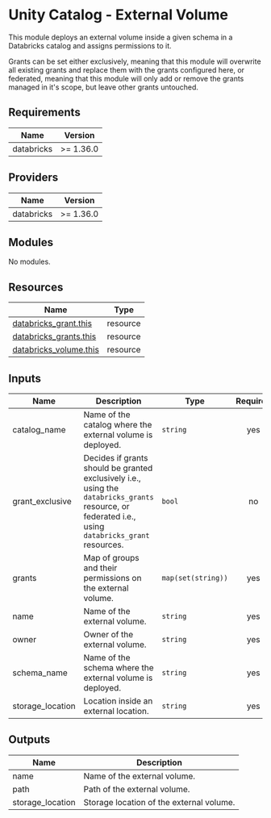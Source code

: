 # Unity Catalog - External Volume

This module deploys an external volume inside a given schema in a Databricks
catalog and assigns permissions to it.

Grants can be set either exclusively, meaning that this module will overwrite
all existing grants and replace them with the grants configured here, or
federated, meaning that this module will only add or remove the grants managed
in it's scope, but leave other grants untouched.

## Requirements

| Name | Version |
|------|---------|
| databricks | >= 1.36.0 |

## Providers

| Name | Version |
|------|---------|
| databricks | >= 1.36.0 |

## Modules

No modules.

## Resources

| Name | Type |
|------|------|
| [databricks_grant.this](https://registry.terraform.io/providers/databricks/databricks/latest/docs/resources/grant) | resource |
| [databricks_grants.this](https://registry.terraform.io/providers/databricks/databricks/latest/docs/resources/grants) | resource |
| [databricks_volume.this](https://registry.terraform.io/providers/databricks/databricks/latest/docs/resources/volume) | resource |

## Inputs

| Name | Description | Type | Required |
|------|-------------|------|:--------:|
| catalog\_name | Name of the catalog where the external volume is deployed. | `string` | yes |
| grant\_exclusive | Decides if grants should be granted exclusively i.e., using the `databricks_grants` resource, or federated i.e., using `databricks_grant` resources. | `bool` | no |
| grants | Map of groups and their permissions on the external volume. | `map(set(string))` | yes |
| name | Name of the external volume. | `string` | yes |
| owner | Owner of the external volume. | `string` | yes |
| schema\_name | Name of the schema where the external volume is deployed. | `string` | yes |
| storage\_location | Location inside an external location. | `string` | yes |

## Outputs

| Name | Description |
|------|-------------|
| name | Name of the external volume. |
| path | Path of the external volume. |
| storage\_location | Storage location of the external volume. |
